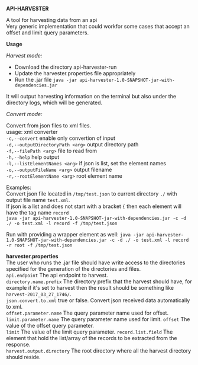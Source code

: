 **API-HARVESTER**
 
A tool for harvesting data from an api  
Very generic implementation that could workfor some cases that accept an offset and limit query parameters.

**Usage**

*Harvest mode:*
* Download the directory api-harvester-run  
* Update the harvester.properties file appropriately 
* Run the .jar file `java -jar api-harvester-1.0-SNAPSHOT-jar-with-dependencies.jar`

It will output harvesting information on the terminal but also under the directory logs, which will be generated.

*Convert mode:*

Convert from json files to xml files.  
usage: xml converter  
 `-c,--convert`                     enable only convertion of input  
 `-d,--outputDirectoryPath <arg>`   output directory path  
 `-f,--filePath <arg>`              file to read from  
 `-h,--help`                        help output  
 `-l,--listElementNames <arg>`      if json is list, set the element names  
 `-o,--outputFileName <arg>`        output filename  
 `-r,--rootElementName <arg>`       root element name  

Examples:  
Convert json file located in `/tmp/test.json` to current directory `./` with output file name `test.xml`.  
If json is a list and does not start with a bracket `{` then each element will have the tag name `record`  
`java -jar api-harvester-1.0-SNAPSHOT-jar-with-dependencies.jar -c -d ./ -o test.xml -l record -f /tmp/test.json`

Run with providing a wrapper element as well:
`java -jar api-harvester-1.0-SNAPSHOT-jar-with-dependencies.jar -c -d ./ -o test.xml -l record -r root -f /tmp/test.json`

**harvester.properties**  
The user who runs the .jar file should have write access to the directories specified for the generation of the directories and files.  
`api.endpoint` The api endpoint to harvest.  
`directory.name.prefix` The directory prefix that the harvest should have, for example if it's set to harvest then the result should be something like `harvest-2017_03_27_1746/`.  
`json.convert.to.xml` true or false. Convert json received data automatically to xml.  
`offset.parameter.name` The query parameter name used for offset.  
`limit.parameter.name`  The query parameter name used for limit.
`offset` The value of the offset query parameter.  
`limit`  The value of the limit query parameter.
`record.list.field` The element that hold the list/array of the records to be extracted from the response.  
`harvest.output.directory` The root directory where all the harvest directory should reside.  